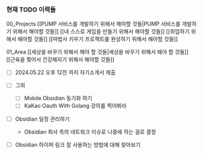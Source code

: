 ### 현재 TODO 이력들

00_Projects 
[[PUMP 서비스를 개발하기 위해서 해야할 것들|PUMP 서비스를 개발하기 위해서 해야할 것들]]
[[내 스스로 게임을 만들기 위해서 해야할 것들]]
[[취업하기 위해서 해야할 것들]]
[[마법사 키우기 프로젝트를 완성하기 위해서 해야할 것들]]

01_Area
[[세상을 바꾸기 위해서 해야 할 것들|세상을 바꾸기 위해서 해야 할 것들]]
[[근육을 찢어서 건강해지기 위해서 해야할 것들]]




- [ ] 2024.05.22 오후 12전 까지 자기소개서 제출 

- [ ] 그외
	- [ ] Mobile Obsidian 동기화 하기 
	- [ ] KaKao Oauth With Golang 강의를 찍어봐라 

- [ ] Obsidian 일정 관리하기 
	- Obsidian 회사 측의 네트워크 이슈로 나중에 하는 걸로 결정 
- [ ] Obsidian 하이퍼 링크 잘 사용하는 방법에 대해 찾아보기 
